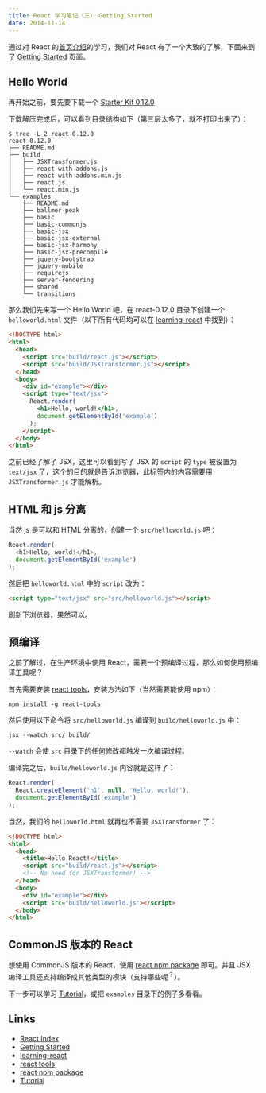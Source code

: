 ```yaml
---
title: React 学习笔记（三）：Getting Started
date: 2014-11-14
---
```


通过对 React 的[首页介绍][React Index]的学习，我们对 React 有了一个大致的了解，下面来到了 [Getting Started] 页面。

Hello World
---

再开始之前，要先要下载一个 [Starter Kit 0.12.0](http://facebook.github.io/react/downloads/react-0.12.0.zip)

下载解压完成后，可以看到目录结构如下（第三层太多了，就不打印出来了）：

```shell
$ tree -L 2 react-0.12.0
react-0.12.0
├── README.md
├── build
│   ├── JSXTransformer.js
│   ├── react-with-addons.js
│   ├── react-with-addons.min.js
│   ├── react.js
│   └── react.min.js
└── examples
    ├── README.md
    ├── ballmer-peak
    ├── basic
    ├── basic-commonjs
    ├── basic-jsx
    ├── basic-jsx-external
    ├── basic-jsx-harmony
    ├── basic-jsx-precompile
    ├── jquery-bootstrap
    ├── jquery-mobile
    ├── requirejs
    ├── server-rendering
    ├── shared
    └── transitions
```

那么我们先来写一个 Hello World 吧，在 react-0.12.0 目录下创建一个 `helloworld.html` 文件（以下所有代码均可以在 [learning-react] 中找到）：

```html
<!DOCTYPE html>
<html>
  <head>
    <script src="build/react.js"></script>
    <script src="build/JSXTransformer.js"></script>
  </head>
  <body>
    <div id="example"></div>
    <script type="text/jsx">
      React.render(
        <h1>Hello, world!</h1>,
        document.getElementById('example')
      );
    </script>
  </body>
</html>
```

之前已经了解了 JSX，这里可以看到写了 JSX 的 `script` 的 `type` 被设置为 `text/jsx` 了，这个的目的就是告诉浏览器，此标签内的内容需要用 `JSXTransformer.js` 才能解析。

HTML 和 js 分离
---

当然 js 是可以和 HTML 分离的，创建一个 `src/helloworld.js` 吧：

```js
React.render(
  <h1>Hello, world!</h1>,
  document.getElementById('example')
);
```

然后把 `helloworld.html` 中的 `script` 改为：

```html
<script type="text/jsx" src="src/helloworld.js"></script>
```

刷新下浏览器，果然可以。

预编译
---

之前了解过，在生产环境中使用 React，需要一个预编译过程，那么如何使用预编译工具呢？

首先需要安装 [react tools]，安装方法如下（当然需要能使用 npm）：

```shell
npm install -g react-tools
```

然后使用以下命令将 `src/helloworld.js` 编译到 `build/helloworld.js` 中：

```shell
jsx --watch src/ build/
```

`--watch` 会使 `src` 目录下的任何修改都触发一次编译过程。

编译完之后，`build/helloworld.js` 内容就是这样了：

```js
React.render(
  React.createElement('h1', null, 'Hello, world!'),
  document.getElementById('example')
);
```

当然，我们的 `helloworld.html` 就再也不需要 `JSXTransformer` 了：

```html
<!DOCTYPE html>
<html>
  <head>
    <title>Hello React!</title>
    <script src="build/react.js"></script>
    <!-- No need for JSXTransformer! -->
  </head>
  <body>
    <div id="example"></div>
    <script src="build/helloworld.js"></script>
  </body>
</html>
```

CommonJS 版本的 React
---

想使用 CommonJS 版本的 React，使用 [react npm package] 即可。并且 JSX 编译工具还支持编译成其他类型的模块（支持哪些呢<sup>？</sup>）。

下一步可以学习 [Tutorial]，或把 `examples` 目录下的例子多看看。

Links
---

- [React Index]
- [Getting Started]
- [learning-react]
- [react tools]
- [react npm package]
- [Tutorial]

[React Index]: http://facebook.github.io/react/index.html
[Getting Started]: http://facebook.github.io/react/docs/getting-started.html
[learning-react]: https://github.com/xcatliu/learning-react
[react tools]: https://www.npmjs.org/package/react-tools
[react npm package]: https://www.npmjs.org/package/react
[Tutorial]: http://xcatliu.com/blog/learning-react-4-tutorial.html